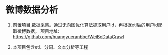 # 微博数据分析

1. 前置项目,数据采集。通过无向图优化算法抓取用户id，再根据etl后的用户id爬取微博数据。
   项目地址:
   https://github.com/huangyueranbbc/WeiBoDataCrawl
   
2. 本项目包含etl、分词、文本分析等工程
   
        
           
           
        

